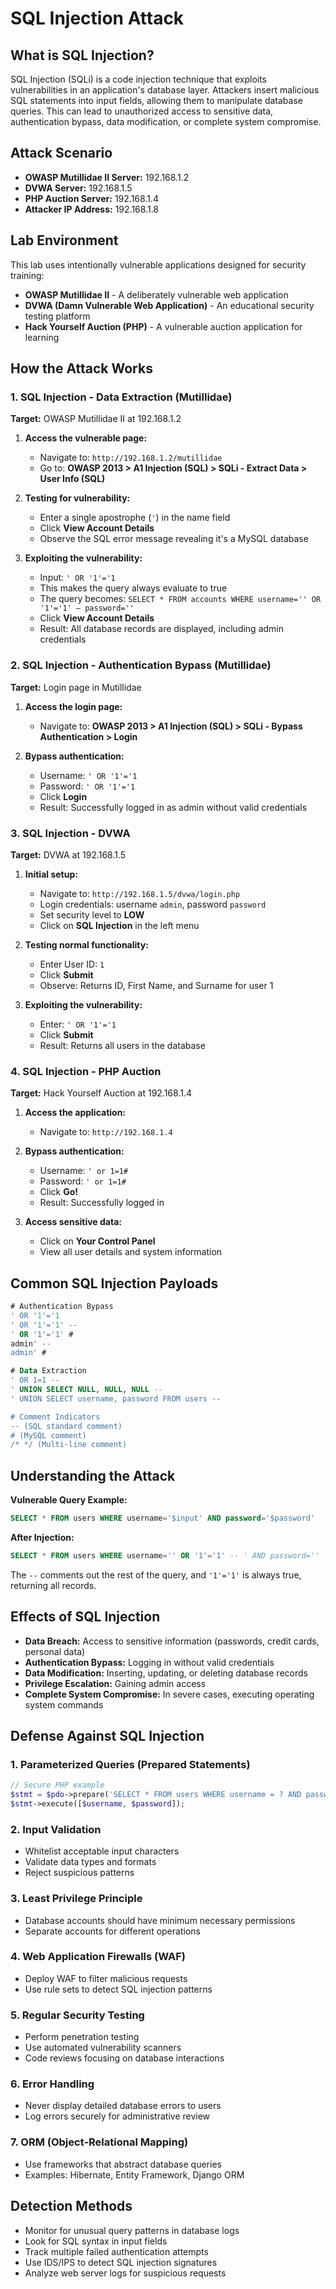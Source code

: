 # SQL Injection Attack

## What is SQL Injection?

SQL Injection (SQLi) is a code injection technique that exploits vulnerabilities in an application's database layer. Attackers insert malicious SQL statements into input fields, allowing them to manipulate database queries. This can lead to unauthorized access to sensitive data, authentication bypass, data modification, or complete system compromise.

## Attack Scenario

* **OWASP Mutillidae II Server:** 192.168.1.2
* **DVWA Server:** 192.168.1.5
* **PHP Auction Server:** 192.168.1.4
* **Attacker IP Address:** 192.168.1.8

## Lab Environment

This lab uses intentionally vulnerable applications designed for security training:
* **OWASP Mutillidae II** - A deliberately vulnerable web application
* **DVWA (Damn Vulnerable Web Application)** - An educational security testing platform
* **Hack Yourself Auction (PHP)** - A vulnerable auction application for learning

## How the Attack Works

### 1. SQL Injection - Data Extraction (Mutillidae)

**Target:** OWASP Mutillidae II at 192.168.1.2

1. **Access the vulnerable page:**
   * Navigate to: `http://192.168.1.2/mutillidae`
   * Go to: **OWASP 2013 > A1 Injection (SQL) > SQLi - Extract Data > User Info (SQL)**

2. **Testing for vulnerability:**
   * Enter a single apostrophe (`'`) in the name field
   * Click **View Account Details**
   * Observe the SQL error message revealing it's a MySQL database

3. **Exploiting the vulnerability:**
   * Input: `' OR '1'='1`
   * This makes the query always evaluate to true
   * The query becomes: `SELECT * FROM accounts WHERE username='' OR '1'='1' — password=''`
   * Click **View Account Details**
   * Result: All database records are displayed, including admin credentials

### 2. SQL Injection - Authentication Bypass (Mutillidae)

**Target:** Login page in Mutillidae

1. **Access the login page:**
   * Navigate to: **OWASP 2013 > A1 Injection (SQL) > SQLi - Bypass Authentication > Login**

2. **Bypass authentication:**
   * Username: `' OR '1'='1`
   * Password: `' OR '1'='1`
   * Click **Login**
   * Result: Successfully logged in as admin without valid credentials

### 3. SQL Injection - DVWA

**Target:** DVWA at 192.168.1.5

1. **Initial setup:**
   * Navigate to: `http://192.168.1.5/dvwa/login.php`
   * Login credentials: username `admin`, password `password`
   * Set security level to **LOW**
   * Click on **SQL Injection** in the left menu

2. **Testing normal functionality:**
   * Enter User ID: `1`
   * Click **Submit**
   * Observe: Returns ID, First Name, and Surname for user 1

3. **Exploiting the vulnerability:**
   * Enter: `' OR '1'='1`
   * Click **Submit**
   * Result: Returns all users in the database

### 4. SQL Injection - PHP Auction

**Target:** Hack Yourself Auction at 192.168.1.4

1. **Access the application:**
   * Navigate to: `http://192.168.1.4`

2. **Bypass authentication:**
   * Username: `' or 1=1#`
   * Password: `' or 1=1#`
   * Click **Go!**
   * Result: Successfully logged in

3. **Access sensitive data:**
   * Click on **Your Control Panel**
   * View all user details and system information

## Common SQL Injection Payloads

```sql
# Authentication Bypass
' OR '1'='1
' OR '1'='1' --
' OR '1'='1' #
admin' --
admin' #

# Data Extraction
' OR 1=1 --
' UNION SELECT NULL, NULL, NULL --
' UNION SELECT username, password FROM users --

# Comment Indicators
-- (SQL standard comment)
# (MySQL comment)
/* */ (Multi-line comment)
```

## Understanding the Attack

**Vulnerable Query Example:**
```sql
SELECT * FROM users WHERE username='$input' AND password='$password'
```

**After Injection:**
```sql
SELECT * FROM users WHERE username='' OR '1'='1' -- ' AND password=''
```

The `--` comments out the rest of the query, and `'1'='1'` is always true, returning all records.

## Effects of SQL Injection

* **Data Breach:** Access to sensitive information (passwords, credit cards, personal data)
* **Authentication Bypass:** Logging in without valid credentials
* **Data Modification:** Inserting, updating, or deleting database records
* **Privilege Escalation:** Gaining admin access
* **Complete System Compromise:** In severe cases, executing operating system commands

## Defense Against SQL Injection

### 1. **Parameterized Queries (Prepared Statements)**
```php
// Secure PHP example
$stmt = $pdo->prepare('SELECT * FROM users WHERE username = ? AND password = ?');
$stmt->execute([$username, $password]);
```

### 2. **Input Validation**
* Whitelist acceptable input characters
* Validate data types and formats
* Reject suspicious patterns

### 3. **Least Privilege Principle**
* Database accounts should have minimum necessary permissions
* Separate accounts for different operations

### 4. **Web Application Firewalls (WAF)**
* Deploy WAF to filter malicious requests
* Use rule sets to detect SQL injection patterns

### 5. **Regular Security Testing**
* Perform penetration testing
* Use automated vulnerability scanners
* Code reviews focusing on database interactions

### 6. **Error Handling**
* Never display detailed database errors to users
* Log errors securely for administrative review

### 7. **ORM (Object-Relational Mapping)**
* Use frameworks that abstract database queries
* Examples: Hibernate, Entity Framework, Django ORM

## Detection Methods

* Monitor for unusual query patterns in database logs
* Look for SQL syntax in input fields
* Track multiple failed authentication attempts
* Use IDS/IPS to detect SQL injection signatures
* Analyze web server logs for suspicious requests
